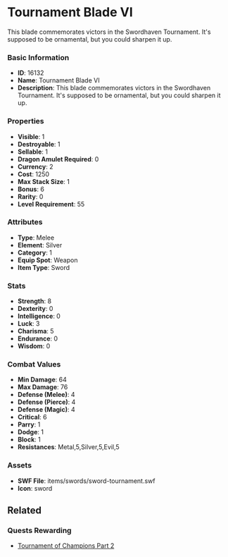 # Tournament Blade VI

This blade commemorates victors in the Swordhaven Tournament. It's supposed to be ornamental, but you could sharpen it up.

### Basic Information

- **ID**: 16132
- **Name**: Tournament Blade VI
- **Description**: This blade commemorates victors in the Swordhaven Tournament. It&#039;s supposed to be ornamental, but you could sharpen it up.

### Properties

- **Visible**: 1
- **Destroyable**: 1
- **Sellable**: 1
- **Dragon Amulet Required**: 0
- **Currency**: 2
- **Cost**: 1250
- **Max Stack Size**: 1
- **Bonus**: 6
- **Rarity**: 0
- **Level Requirement**: 55

### Attributes

- **Type**: Melee
- **Element**: Silver
- **Category**: 1
- **Equip Spot**: Weapon
- **Item Type**: Sword

### Stats

- **Strength**: 8
- **Dexterity**: 0
- **Intelligence**: 0
- **Luck**: 3
- **Charisma**: 5
- **Endurance**: 0
- **Wisdom**: 0

### Combat Values

- **Min Damage**: 64
- **Max Damage**: 76
- **Defense (Melee)**: 4
- **Defense (Pierce)**: 4
- **Defense (Magic)**: 4
- **Critical**: 6
- **Parry**: 1
- **Dodge**: 1
- **Block**: 1
- **Resistances**: Metal,5,Silver,5,Evil,5

### Assets

- **SWF File**: items/swords/sword-tournament.swf
- **Icon**: sword

## Related

### Quests Rewarding

- [Tournament of Champions Part 2](../quests/1376-tournament-of-champions-part-2.md)

